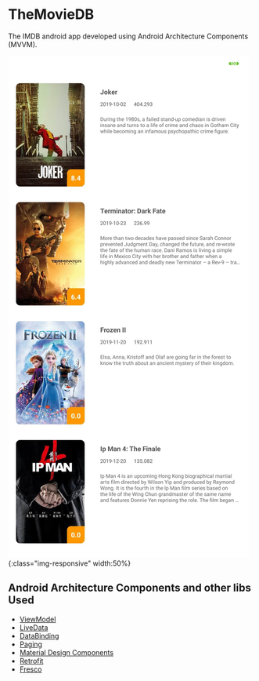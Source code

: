 # TheMovieDB
The IMDB android app developed using Android Architecture Components (MVVM).

![App Screenshot](https://github.com/nasrimohseni/themoviedb/blob/master/Screenshot_2019-11-16-09-31-25-503_af.nasri.imdb.jpg){:class="img-responsive" width:50%}

## Android Architecture Components and other libs Used
* [ViewModel](https://developer.android.com/topic/libraries/architecture/viewmodel)
* [LiveData](https://developer.android.com/topic/libraries/architecture/livedata)
* [DataBinding](https://developer.android.com/topic/libraries/data-binding)
* [Paging](https://developer.android.com/topic/libraries/architecture/paging)
* [Material Design Components](https://material.io/develop/android/)
* [Retrofit](https://square.github.io/retrofit/)
* [Fresco](https://github.com/facebook/fresco)
